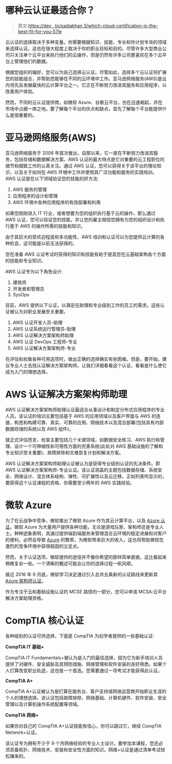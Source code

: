 # 哪种云认证最适合你？

> 原文:[https://dev . to/sadiakhan 3/which-cloud-certification-is-the-best-fit-for-you-57le](https://dev.to/sadiakhan3/which-cloud-certification-is-the-best-fit-for-you-57le)

云认证的选择取决于多种变量。你需要根据知识、技能、专长和你计划专攻的领域来选择认证。这也在很大程度上取决于你的职业目标和目的。尽管许多大型商业公司只关注单个云平台来执行他们的云操作，但是仍然有许多公司更喜欢在多个云平台上管理他们的数据。

根据您组织的偏好，您可以为自己选择云认证。尽管如此，选择多个云认证将扩展您的技能组合，并帮助您能够在不同的云环境中工作。亚马逊网络服务(AWS)是业内领先且发展最快的云计算平台之一。它正在不断努力改进其服务和应用程序，以改善用户体验。

然而，不同的云认证提供商，如微软 Azure、谷歌云平台，也在迅速崛起，并在市场中占据一席之地。要了解每个平台的优点和缺点，首先了解每个平台能提供什么是很重要的。

# 亚马逊网络服务(AWS)

亚马逊网络服务于 2006 年首次推出，自那以来，它一直在不断努力改进其服务，包括存储和数据解决方案。AWS 认证的最大特点是它对重要的云工程职位的细节和细致工作的认真关注。通过 AWS 认证，您可以获得关于该平台的理论知识，以及关于如何在 AWS 环境中工作并使用其广泛功能和服务的实践培训。AWS 认证是在以下领域验证您的技能的好方法:

1.  AWS 服务的管理
2.  应用程序的设计和管理
3.  AWS 环境中各种应用程序的有效部署和利用

如果您刚刚进入 IT 行业，或者想要为您的组织执行基于云的操作，那么通过 AWS 认证，您可以验证您的技能，并让您的雇主相信您拥有为您的组织设计和执行基于 AWS 的操作所需的技能和知识。

由于其巨大的受欢迎程度和多功能性，AWS 培训和认证可以为您提供云计算的各种机会，这可能是以前无法获得的。

您在准备 AWS 认证考试时获得的知识和技能有助于提高您在云基础架构各个方面的技能和专业知识。

AWS 认证专为以下角色设计:

1.  建筑师
2.  开发者和管理员
3.  SysOps

目前，AWS 提供以下认证，以满足在助理和专业级别工作的员工的需求。这些认证被认为对职业发展至关重要。

1.  AWS 认证开发人员–助理
2.  AWS 认证系统运行管理员-助理
3.  AWS 认证解决方案架构师助理
4.  AWS 认证 DevOps 工程师-专业
5.  AWS 认证解决方案架构师-专业

在评估和权衡各种可用选项时，做出正确的选择确实有些困难。但是，要开始，建议专业人士去找认证解决方案架构师。让我们详细看看这个认证，看看是什么使它成为入门的理想选择。

# AWS 认证解决方案架构师助理

AWS 认证解决方案架构师助理认证最适合从事设计和制定分布式应用程序的专业人员。该认证的培训主要包括基于 AWS 的应用领域以及客户界面与 AWS 的连接，构思和构建可靠、真实、可靠的应用、网络技术以及混合部署(包括具有内部数据存储的系统以及 AWS 组件)。

就正式评估而言，检查主要包括几个关键领域，如数据安全练习、AWS 执行和管理、设计一个可伸缩性和可用性方面的完善系统(此处对 AWS 基础设施的了解和专业知识至关重要)、故障排除和灾难恢复计划和解决方案。

AWS 认证解决方案架构师助理认证被认为是获得专业级别认证的先决条件。即 AWS 认证解决方案架构师-专业认证。该认证涵盖的主题包括数据存储、系统安全、网络设计、混合体系结构、弹性、可扩展性以及云迁移。正如列表所显示的，要获得这个认证课程的资格，你需要至少两年的 AWS 实践经验。

# 微软 Azure

为了在云战争中竞争，微软推出了微软 Azure 作为其云计算平台，以及 [Azure 认证](https://www.quickstart.com/find-training/learning-paths/microsoft-azure-certifications.html)。微软 Azure 为大量用户提供各种功能，无论是游戏玩家、架构师还是专业人士。种种迹象表明，其通过提供端到端服务来管理混合云环境的稳定进展和对客户的便利，必然会导致 [Azure](https://www.trendmut.com/create-intelligent-virtual-machine-scale-enterprise-apps-with-azure/) 的繁荣，为微软带来巨大的收入。这也将帮助微软在激烈的竞争环境中获得稳固的立足点。

然而，关于认证选项，微软提供的途径并不像你希望的那样简单直接。这比看起来稍微复杂一些。一个清晰的概述可能会让你的选择过程一帆风顺。

接近 2016 年 9 月底，微软学习决定通过引入总共五条新的认证路线来更新其 [Azure 架构师认证](https://www.quickstart.com/azure-solutions-architect-certification-technologies-az-300.html)。

作为专注于云和基础设施认证的 MCSE 路径的一部分，您可以申请 MCSA:云平台解决方案助理资格。

# CompTIA 核心认证

各种级别的认证可供选择，下面是 CompTIA 为初学者提供的一些基础认证:

**CompTIA IT 基础+**

CompTIA IT Fundamentals+被认为是入门的最佳选择，因为它为新手培训人员提供了对硬件、安全威胁及其预防措施、网络管理和软件安装的良好熟悉。如果个人打算改变职业轨迹，这也是一个首选。您需要通过一项考试才能获得此认证。

**CompTIA A+**

CompTIA A+认证被认为是打算在服务台、客户支持或网络运营商开始职业生涯的个人的理想选择。该认证包括故障排除、网络基础、计算机硬件、软件安装、安全管理以及计算机操作系统配置等领域。

**CompTIA 网络+**

如果你对自己的 CompTIA A+认证技能有信心，你可以跳过它，继续 CompTIA Network+认证。

该认证专为拥有不少于 9 个月网络经验的专业人士设计。要参加本课程，您还必须具备拓扑、网络技术、安装和安全性方面的知识。网络+认证是通过清单考试轻松赚来的。
